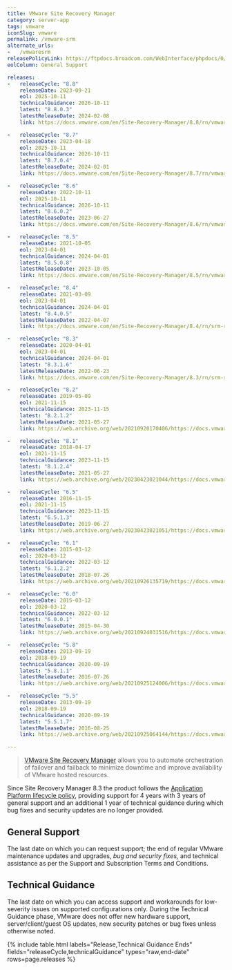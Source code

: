 ```yaml
---
title: VMware Site Recovery Manager
category: server-app
tags: vmware
iconSlug: vmware
permalink: /vmware-srm
alternate_urls:
-   /vmwaresrm
releasePolicyLink: https://ftpdocs.broadcom.com/WebInterface/phpdocs/0/MSPSaccount/COMPAT/AllProdDates.HTML
eolColumn: General Support

releases:
-   releaseCycle: "8.8"
    releaseDate: 2023-09-21
    eol: 2025-10-11
    technicalGuidance: 2026-10-11
    latest: "8.8.0.3"
    latestReleaseDate: 2024-02-08
    link: https://docs.vmware.com/en/Site-Recovery-Manager/8.8/rn/vmware-site-recovery-manager-8802-release-notes/index.html

-   releaseCycle: "8.7"
    releaseDate: 2023-04-18
    eol: 2025-10-11
    technicalGuidance: 2026-10-11
    latest: "8.7.0.4"
    latestReleaseDate: 2024-02-01
    link: https://docs.vmware.com/en/Site-Recovery-Manager/8.7/rn/vmware-site-recovery-manager-8704-release-notes/index.html

-   releaseCycle: "8.6"
    releaseDate: 2022-10-11
    eol: 2025-10-11
    technicalGuidance: 2026-10-11
    latest: "8.6.0.2"
    latestReleaseDate: 2023-06-27
    link: https://docs.vmware.com/en/Site-Recovery-Manager/8.6/rn/vmware-site-recovery-manager-8602-release-notes/index.html

-   releaseCycle: "8.5"
    releaseDate: 2021-10-05
    eol: 2023-04-01
    technicalGuidance: 2024-04-01
    latest: "8.5.0.8"
    latestReleaseDate: 2023-10-05
    link: https://docs.vmware.com/en/Site-Recovery-Manager/8.5/rn/vmware-site-recovery-manager-8508-release-notes/index.html

-   releaseCycle: "8.4"
    releaseDate: 2021-03-09
    eol: 2023-04-01
    technicalGuidance: 2024-04-01
    latest: "8.4.0.5"
    latestReleaseDate: 2022-04-07
    link: https://docs.vmware.com/en/Site-Recovery-Manager/8.4/rn/srm-releasenotes-8-4-0-5.html

-   releaseCycle: "8.3"
    releaseDate: 2020-04-01
    eol: 2023-04-01
    technicalGuidance: 2024-04-01
    latest: "8.3.1.6"
    latestReleaseDate: 2022-06-23
    link: https://docs.vmware.com/en/Site-Recovery-Manager/8.3/rn/srm-releasenotes-8-3-1-6.html

-   releaseCycle: "8.2"
    releaseDate: 2019-05-09
    eol: 2021-11-15
    technicalGuidance: 2023-11-15
    latest: "8.2.1.2"
    latestReleaseDate: 2021-05-27
    link: https://web.archive.org/web/20210920170406/https://docs.vmware.com/en/Site-Recovery-Manager/8.2/rn/srm-releasenotes-8-2-1-2.html

-   releaseCycle: "8.1"
    releaseDate: 2018-04-17
    eol: 2021-11-15
    technicalGuidance: 2023-11-15
    latest: "8.1.2.4"
    latestReleaseDate: 2021-05-27
    link: https://web.archive.org/web/20230423021044/https://docs.vmware.com/en/Site-Recovery-Manager/8.1/rn/srm-releasenotes-8-1-2-4.html

-   releaseCycle: "6.5"
    releaseDate: 2016-11-15
    eol: 2021-11-15
    technicalGuidance: 2023-11-15
    latest: "6.5.1.3"
    latestReleaseDate: 2019-06-27
    link: https://web.archive.org/web/20230423021051/https://docs.vmware.com/en/Site-Recovery-Manager/6.5/rn/srm-releasenotes-6-5-1.html

-   releaseCycle: "6.1"
    releaseDate: 2015-03-12
    eol: 2020-03-12
    technicalGuidance: 2022-03-12
    latest: "6.1.2.2"
    latestReleaseDate: 2018-07-26
    link: https://web.archive.org/web/20210926135719/https://docs.vmware.com/en/Site-Recovery-Manager/6.1/rn/srm-releasenotes-6-1-2.html

-   releaseCycle: "6.0"
    releaseDate: 2015-03-12
    eol: 2020-03-12
    technicalGuidance: 2022-03-12
    latest: "6.0.0.1"
    latestReleaseDate: 2015-04-30
    link: https://web.archive.org/web/20210924031516/https://docs.vmware.com/en/vCenter-Site-Recovery-Manager/6.0/rn/srm-releasenotes-6-0-0.html

-   releaseCycle: "5.8"
    releaseDate: 2013-09-19
    eol: 2018-09-19
    technicalGuidance: 2020-09-19
    latest: "5.8.1.1"
    latestReleaseDate: 2016-07-26
    link: https://web.archive.org/web/20210925124006/https://docs.vmware.com/en/vCenter-Site-Recovery-Manager/5.8/rn/srm-releasenotes-5-8-1.html

-   releaseCycle: "5.5"
    releaseDate: 2013-09-19
    eol: 2018-09-19
    technicalGuidance: 2020-09-19
    latest: "5.5.1.7"
    latestReleaseDate: 2016-08-25
    link: https://web.archive.org/web/20210925064144/https://docs.vmware.com/en/vCenter-Site-Recovery-Manager/5.5/rn/srm-releasenotes-5-5-1.html

---
```


> [VMware Site Recovery Manager](https://www.vmware.com/products/site-recovery-manager.html) allows
> you to automate orchestration of failover and failback to minimize downtime and improve
> availability of VMware hosted resources.

Since Site Recovery Manager 8.3 the product follows the [Application Platform lifecycle
policy](https://ftpdocs.broadcom.com/WebInterface/phpdocs/0/MSPSaccount/COMPAT/AllProdDates.HTML), providing support for 4
years with 3 years of general support and an additional 1 year of technical guidance during which
bug fixes and security updates are no longer provided.

## General Support

The last date on which you can request support; the end of regular VMware
maintenance updates and upgrades, _bug and security fixes,_ and technical assistance as per the
Support and Subscription Terms and Conditions.

## Technical Guidance

The last date on which you can access support and workarounds for low-severity issues on supported
configurations only. During the Technical Guidance phase, VMware does not offer new hardware
support, server/client/guest OS updates, new security patches or bug fixes unless otherwise noted.

{% include table.html
labels="Release,Technical Guidance Ends"
fields="releaseCycle,technicalGuidance"
types="raw,end-date"
rows=page.releases %}
